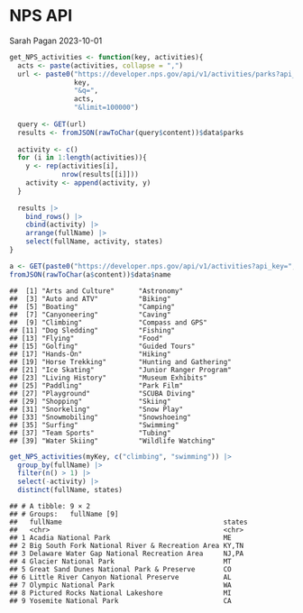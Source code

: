 NPS API
================
Sarah Pagan
2023-10-01

``` r
get_NPS_activities <- function(key, activities){
  acts <- paste(activities, collapse = ",")
  url <- paste0("https://developer.nps.gov/api/v1/activities/parks?api_key=",
                key,
                "&q=",
                acts,
                "&limit=100000")
  
  query <- GET(url)
  results <- fromJSON(rawToChar(query$content))$data$parks
  
  activity <- c()
  for (i in 1:length(activities)){
    y <- rep(activities[i],
             nrow(results[[i]]))
    activity <- append(activity, y)
  }
  
  results |>
    bind_rows() |>
    cbind(activity) |>
    arrange(fullName) |>
    select(fullName, activity, states)
}
```

``` r
a <- GET(paste0("https://developer.nps.gov/api/v1/activities?api_key=", myKey))
fromJSON(rawToChar(a$content))$data$name
```

    ##  [1] "Arts and Culture"      "Astronomy"            
    ##  [3] "Auto and ATV"          "Biking"               
    ##  [5] "Boating"               "Camping"              
    ##  [7] "Canyoneering"          "Caving"               
    ##  [9] "Climbing"              "Compass and GPS"      
    ## [11] "Dog Sledding"          "Fishing"              
    ## [13] "Flying"                "Food"                 
    ## [15] "Golfing"               "Guided Tours"         
    ## [17] "Hands-On"              "Hiking"               
    ## [19] "Horse Trekking"        "Hunting and Gathering"
    ## [21] "Ice Skating"           "Junior Ranger Program"
    ## [23] "Living History"        "Museum Exhibits"      
    ## [25] "Paddling"              "Park Film"            
    ## [27] "Playground"            "SCUBA Diving"         
    ## [29] "Shopping"              "Skiing"               
    ## [31] "Snorkeling"            "Snow Play"            
    ## [33] "Snowmobiling"          "Snowshoeing"          
    ## [35] "Surfing"               "Swimming"             
    ## [37] "Team Sports"           "Tubing"               
    ## [39] "Water Skiing"          "Wildlife Watching"

``` r
get_NPS_activities(myKey, c("climbing", "swimming")) |>
  group_by(fullName) |>
  filter(n() > 1) |>
  select(-activity) |>
  distinct(fullName, states)
```

    ## # A tibble: 9 × 2
    ## # Groups:   fullName [9]
    ##   fullName                                        states
    ##   <chr>                                           <chr> 
    ## 1 Acadia National Park                            ME    
    ## 2 Big South Fork National River & Recreation Area KY,TN 
    ## 3 Delaware Water Gap National Recreation Area     NJ,PA 
    ## 4 Glacier National Park                           MT    
    ## 5 Great Sand Dunes National Park & Preserve       CO    
    ## 6 Little River Canyon National Preserve           AL    
    ## 7 Olympic National Park                           WA    
    ## 8 Pictured Rocks National Lakeshore               MI    
    ## 9 Yosemite National Park                          CA
